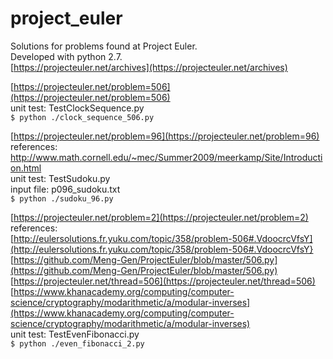 # project_euler
Solutions for problems found at Project Euler.  
Developed with python 2.7.  
[https://projecteuler.net/archives](https://projecteuler.net/archives)  


[https://projecteuler.net/problem=506](https://projecteuler.net/problem=506)  
unit test: TestClockSequence.py  
`$ python ./clock_sequence_506.py` 


[https://projecteuler.net/problem=96](https://projecteuler.net/problem=96)  
references:  http://www.math.cornell.edu/~mec/Summer2009/meerkamp/Site/Introduction.html  
unit test: TestSudoku.py  
input file: p096_sudoku.txt  
`$ python ./sudoku_96.py`


[https://projecteuler.net/problem=2](https://projecteuler.net/problem=2)    
references:  
[http://eulersolutions.fr.yuku.com/topic/358/problem-506#.VdoocrcVfsY](http://eulersolutions.fr.yuku.com/topic/358/problem-506#.VdoocrcVfsY}  
[https://github.com/Meng-Gen/ProjectEuler/blob/master/506.py](https://github.com/Meng-Gen/ProjectEuler/blob/master/506.py)  
[https://projecteuler.net/thread=506](https://projecteuler.net/thread=506)  
[https://www.khanacademy.org/computing/computer-science/cryptography/modarithmetic/a/modular-inverses](https://www.khanacademy.org/computing/computer-science/cryptography/modarithmetic/a/modular-inverses)  
unit test: TestEvenFibonacci.py  
`$ python ./even_fibonacci_2.py`


